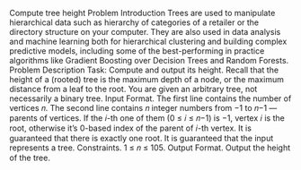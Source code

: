 Compute tree height
Problem Introduction
Trees are used to manipulate hierarchical data such as hierarchy of categories of a retailer or the directory structure on your computer.
They are also used in data analysis and machine learning both for hierarchical clustering and building complex predictive models, including some of the best-performing in practice algorithms like Gradient Boosting over Decision Trees and Random Forests.
Problem Description
Task: Compute and output its height. Recall that the height of a (rooted) tree is the maximum depth of a node, or the maximum distance from a leaf to the root. You are given an arbitrary tree, not necessarily a binary tree.
Input Format. The first line contains the number of vertices 𝑛. The second line contains 𝑛 integer numbers from −1 to 𝑛−1 — parents of vertices. If the 𝑖-th one of them (0 ≤ 𝑖 ≤ 𝑛−1) is −1, vertex 𝑖 is the root, otherwise it’s 0-based index of the parent of 𝑖-th vertex.
It is guaranteed that there is exactly one root. It is guaranteed that the input represents a tree.
Constraints. 1 ≤ 𝑛 ≤ 105.
Output Format. Output the height of the tree.
